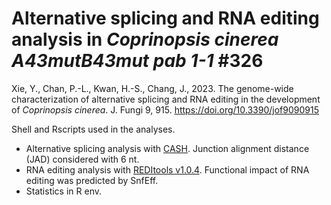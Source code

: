 # Alternative splicing and RNA editing analysis in <i> Coprinopsis cinerea A43mutB43mut pab 1-1</i> #326

Xie, Y., Chan, P.-L., Kwan, H.-S., Chang, J., 2023. The genome-wide characterization of alternative splicing and RNA editing in the development of <i>Coprinopsis cinerea</i>. J. Fungi 9, 915. https://doi.org/10.3390/jof9090915

Shell and Rscripts used in the analyses.
- Alternative splicing analysis with [CASH](https://academic.oup.com/bib/article/19/5/905/3108818). Junction alignment distance (JAD) considered with 6 nt.
- RNA editing analysis with [REDItools v1.0.4](https://github.com/BioinfoUNIBA/REDItools/blob/master/README_1.md#download-reditools). Functional impact of RNA editing was predicted by SnfEff.
- Statistics in R env.
